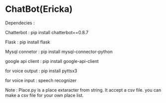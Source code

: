 # ChatBot(Ericka)

Dependecies :

Chatterbot : pip install chatterbot==0.8.7

Flask : pip install flask

Mysql connetor : pip install mysql-connector-python

google api client : pip install google-api-client

for voice output : pip install pyttsx3

for voice input : speech recognizer


Note : Place.py is a place extaracter from string. It accept a csv file. you can make a csv file for your own place list.
